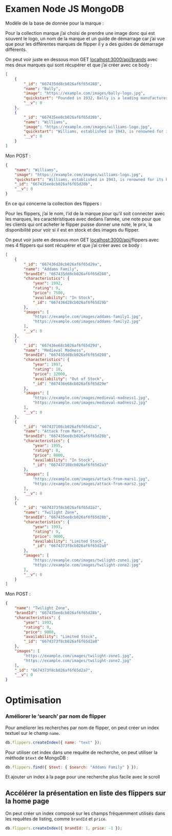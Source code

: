 # Examen Node JS MongoDB

Modèle de la base de donnée pour la marque : 

Pour la collection marque j’ai choisi de prendre une image donc qui est souvent le logo, un nom de la marque et un guide de démarrage car j’ai vue que pour les différentes marques de flipper il y a des guides de démarrage différents.

On peut voir juste en dessous mon GET [localhost:3000/api/brands](http://localhost:3000/api/brands) avec mes deux marques qui sont récupérer et que j’ai créer avec ce body :

```json
[
	{
		"_id": "667435dd8cb026af6f65d288",
		"name": "Bally",
		"image": "https://example.com/images/bally-logo.jpg",
		"quickstart": "Founded in 1932, Bally is a leading manufacturer of pinball machines.",
		"__v": 0
	},
	{
		"_id": "667435ee8cb026af6f65d28b",
		"name": "Williams",
		"image": "https://example.com/images/williams-logo.jpg",
		"quickstart": "Williams, established in 1943, is renowned for its high-quality pinball machines.",
		"__v": 0
	}
]
```

Mon POST :

```json
{
	"name": "Williams",
	"image": "https://example.com/images/williams-logo.jpg",
	"quickstart": "Williams, established in 1943, is renowned for its high-quality pinball machines.",
	"_id": "667435ee8cb026af6f65d28b",
	"__v": 0
}
```

En ce qui concerne la collection des flippers : 

Pour les flippers, j’ai le nom, l’id de la marque pour qu’il soit connecter avec les marques, les caractéristiques avec dedans l’année, une note pour que les clients qui ont acheter le flipper puisse donner une note, le prix, la disponibilité pour voir si il est en stock et des images du flipper.

On peut voir juste en dessous mon GET [localhost:3000/api/](http://localhost:3000/api/brands)flippers avec mes 4 flippers qui sont récupérer et que j’ai créer avec ce body :

```json
[
	{
		"_id": "667436d28cb026af6f65d29a",
		"name": "Addams Family",
		"brandId": "667435dd8cb026af6f65d288",
		"characteristics": {
			"year": 1992,
			"rating": 9,
			"price": 7500,
			"availability": "In Stock",
			"_id": "667436d28cb026af6f65d29b"
		},
		"images": [
			"https://example.com/images/addams-family1.jpg",
			"https://example.com/images/addams-family2.jpg"
		],
		"__v": 0
	},
	{
		"_id": "667436e68cb026af6f65d29d",
		"name": "Medieval Madness",
		"brandId": "667435dd8cb026af6f65d288",
		"characteristics": {
			"year": 1997,
			"rating": 10,
			"price": 12000,
			"availability": "Out of Stock",
			"_id": "667436e68cb026af6f65d29e"
		},
		"images": [
			"https://example.com/images/medieval-madness1.jpg",
			"https://example.com/images/medieval-madness2.jpg"
		],
		"__v": 0
	},
	{
		"_id": "667437108cb026af6f65d2a2",
		"name": "Attack from Mars",
		"brandId": "667435ee8cb026af6f65d28b",
		"characteristics": {
			"year": 1995,
			"rating": 8,
			"price": 8000,
			"availability": "In Stock",
			"_id": "667437108cb026af6f65d2a3"
		},
		"images": [
			"https://example.com/images/attack-from-mars1.jpg",
			"https://example.com/images/attack-from-mars2.jpg"
		],
		"__v": 0
	},
	{
		"_id": "6674373f8cb026af6f65d2a7",
		"name": "Twilight Zone",
		"brandId": "667435ee8cb026af6f65d28b",
		"characteristics": {
			"year": 1993,
			"rating": 9,
			"price": 9000,
			"availability": "Limited Stock",
			"_id": "6674373f8cb026af6f65d2a8"
		},
		"images": [
			"https://example.com/images/twilight-zone1.jpg",
			"https://example.com/images/twilight-zone2.jpg"
		],
		"__v": 0
	}
]
```

Mon POST :

```json
{
	"name": "Twilight Zone",
	"brandId": "667435ee8cb026af6f65d28b",
	"characteristics": {
		"year": 1993,
		"rating": 9,
		"price": 9000,
		"availability": "Limited Stock",
		"_id": "6674373f8cb026af6f65d2a8"
	},
	"images": [
		"https://example.com/images/twilight-zone1.jpg",
		"https://example.com/images/twilight-zone2.jpg"
	],
	"_id": "6674373f8cb026af6f65d2a7",
	"__v": 0
}
```

# Optimisation

### Améliorer le ‘search’ par nom de flipper

Pour améliorer les recherches par nom de flipper, on peut créer un index textuel sur le champ `name`. 

```jsx
db.flippers.createIndex({ name: "text" });
```

Pour utiliser cet index dans une requête de recherche, on peut utiliser la méthode `$text` de MongoDB :

```jsx
db.flippers.find({ $text: { $search: "Addams Family" } });
```

Et ajouter un index à la page pour une recherche plus facile avec le scroll

## Accélérer la présentation en liste des flippers sur la home page

On peut créer un index composé sur les champs fréquemment utilisés dans les requêtes de listing, comme `brandId` et `price`.

```jsx
db.flippers.createIndex({ brandId: 1, price: -1 });
```